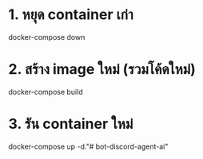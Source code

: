 # 1. หยุด container เก่า
docker-compose down

# 2. สร้าง image ใหม่ (รวมโค้ดใหม่)
docker-compose build

# 3. รัน container ใหม่
docker-compose up -d."# bot-discord-agent-ai" 
